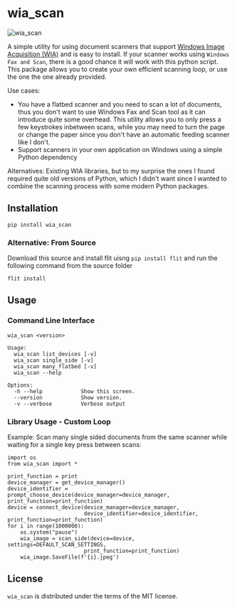 #  wia_scan

![wia_scan](res/teaser.png)

A simple utility for using document scanners that support
[Windows Image Acquisition (WIA)](https://learn.microsoft.com/en-us/windows/win32/wia/-wia-startpage)
and is easy to install. If your scanner works using `Windows Fax and Scan`, there is a good chance it will work with this python script.
This package allows you to create your own efficient scanning loop, or use the one the one already provided.

Use cases:
* You have a flatbed scanner and you need to scan a lot of documents, thus you don't want to
	use Windows Fax and Scan tool as it can introduce quite some overhead. This utility allows
	you to only press a few keystrokes inbetween scans, while you may need to turn the page or
	change the paper since you don't have an automatic feeding scanner like I don't.
* Support scanners in your own application on Windows using a simple Python dependency

Alternatives: Existing WIA libraries, but to my surprise the ones I found required quite old
versions of Python, which I didn't want since I wanted to combine the scanning process with some modern Python packages.

## Installation
```
pip install wia_scan
```

### Alternative: From Source
Download this source and install flit uisng `pip install flit` and run the following command from the source folder
```
flit install
```

## Usage

### Command Line Interface

```
wia_scan <version>

Usage:
  wia_scan list_devices [-v]
  wia_scan single_side [-v]
  wia_scan many_flatbed [-v]
  wia_scan --help

Options:
  -h --help            Show this screen.
  --version            Show version.
  -v --verbose         Verbose output
```


### Library Usage - Custom Loop
Example: Scan many single sided documents from the same scanner while waiting for a single key press between scans:
```
import os
from wia_scan import *

print_function = print
device_manager = get_device_manager()
device_identifier = prompt_choose_device(device_manager=device_manager, print_function=print_function)
device = connect_device(device_manager=device_manager,
                        device_identifier=device_identifier, print_function=print_function)
for i in range(1000000):
    os.system("pause")
    wia_image = scan_side(device=device, settings=DEFAULT_SCAN_SETTINGS,
                        print_function=print_function)
    wia_image.SaveFile(f'{i}.jpeg')
```


## License
`wia_scan` is distributed under the terms of the MIT license.
